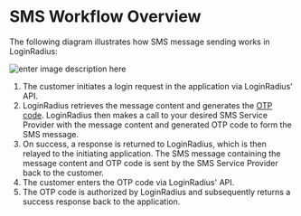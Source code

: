 # SMS Workflow Overview

The following diagram illustrates how SMS message sending works in LoginRadius:

![enter image description here](https://apidocs.lrcontent.com/images/SMS_Flow_3_204885b69f48bc781e1.51710453.png "enter image title here")

1. The customer initiates a login request in the application via LoginRadius' API.
2. LoginRadius retrieves the message content and generates the [OTP code](/infrastructure-and-security/loginradius-tokens#phone-otp-one-time-password-). LoginRadius then makes a call to your desired SMS Service Provider with the message content and generated OTP code to form the SMS message.
3. On success, a response is returned to LoginRadius, which is then relayed to the initiating application. The SMS message containing the message content and OTP code is sent by the SMS Service Provider back to the customer.
4. The customer enters the OTP code via LoginRadius' API.
5. The OTP code is authorized by LoginRadius and subsequently returns a success response back to the application.


